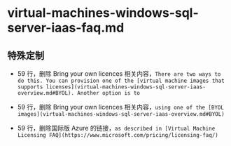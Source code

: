 # virtual-machines-windows-sql-server-iaas-faq.md

## 特殊定制

* 59 行，删除 Bring your own licences 相关内容，`There are two ways to do this. You can provision one of the [virtual machine images that supports licenses](virtual-machines-windows-sql-server-iaas-overview.md#BYOL). Another option is to`

* 59 行，删除 Bring your own licences 相关内容，`using one of the [BYOL images](virtual-machines-windows-sql-server-iaas-overview.md#BYOL)`

* 59 行，删除国际版 Azure 的链接，`as described in [Virtual Machine Licensing FAQ](https://www.microsoft.com/pricing/licensing-faq/)`